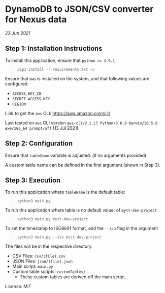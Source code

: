 # DynamoDB to JSON/CSV converter for Nexus data
_23 Jun 2021_

## Step 1: Installation Instructions
To install this application, ensure that `python >= 3.9.1`
> `pip3 install -r requirements.txt -v`

Ensure that `aws` is installed on the system, and that following values are configured:
* `ACCESS_KEY_ID`
* `SECRET_ACCESS_KEY`
* `REGION`

Link to get the `aws` CLI: https://aws.amazon.com/cli/

Last tested on `aws` CLI version `aws-cli/2.2.17 Python/3.8.8 Darwin/20.5.0 exe/x86_64 prompt/off` (13 Jul 2021)

## Step 2: Configuration
Ensure that `tableName` variable is adjusted. (if no arguments provided)

A custom table name can be defined in the first argument (shown in Step 3).

## Step 3: Execution
To run this application where `tableName` is the default table:
> `python3 main.py`

To run this application where table is no default value, of `mytt-dev-project`
> `python3 main.py mytt-dev-project`

To set the timestamp to ISO8601 format, add the `--iso` flag in the argument
> `python3 main.py --iso mytt-dev-project`

The files will be in the respective directory:
* CSV Files: `csv/(file).csv`
* JSON Files: `json/(file).json`
* Main script: `main.py`
* Custom table scripts: `customTables/`
  * These custom tables are derived off the main script.

License: MIT
